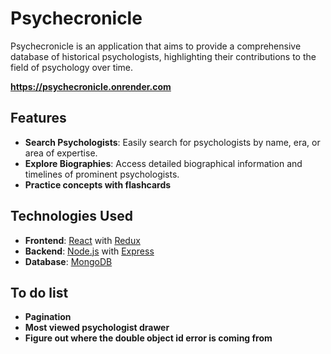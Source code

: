 # Psychecronicle

Psychecronicle is an application that aims to provide a comprehensive database of historical psychologists, highlighting their contributions to the field of psychology over time.

**https://psychecronicle.onrender.com**

## Features

- **Search Psychologists**: Easily search for psychologists by name, era, or area of expertise.
- **Explore Biographies**: Access detailed biographical information and timelines of prominent psychologists.
- **Practice concepts with flashcards**

## Technologies Used

- **Frontend**: [React](https://reactjs.org/) with [Redux](https://redux.js.org/)
- **Backend**: [Node.js](https://nodejs.org/) with [Express](https://expressjs.com/)
- **Database**: [MongoDB](https://www.mongodb.com/)

## To do list
- **Pagination**
- **Most viewed psychologist drawer**
- **Figure out where the double object id error is coming from**
  



